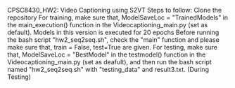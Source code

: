 CPSC8430_HW2: Video Captioning using S2VT
Steps to follow:
Clone the repository
For training, make sure that, ModelSaveLoc = "TrainedModels" in the main_execution() function in the Videocaptioning_main.py (set as default). Models in this version is executed for 20 epochs
Before running the bash script "hw2_seq2seq.sh", check the "main" function and please make sure that, train = False, test=True are given.
For testing, make sure that, ModelSaveLoc = "BestModel" in the testmodel() function in the Videocaptioning_main.py (set as deafult), and then run the bash script named "hw2_seq2seq.sh" with "testing_data" and result3.txt. (During Testing)
